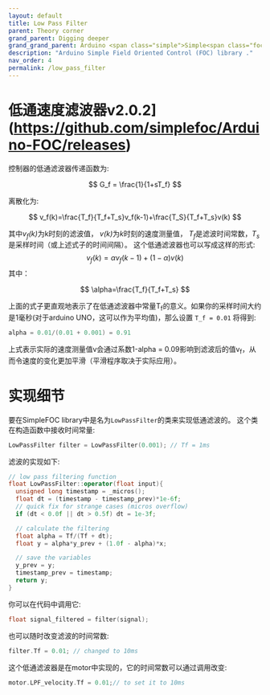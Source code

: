 ```yaml
---
layout: default
title: Low Pass Filter
parent: Theory corner
grand_parent: Digging deeper
grand_grand_parent: Arduino <span class="simple">Simple<span class="foc">FOC</span>library</span>
description: "Arduino Simple Field Oriented Control (FOC) library ."
nav_order: 4
permalink: /low_pass_filter
---
```


# 低通速度滤波器v2.0.2](https://github.com/simplefoc/Arduino-FOC/releases)

控制器的低通滤波器传递函数为:

$$
G_f = \frac{1}{1+sT_f}
$$

离散化为:

$$
v_f(k)=\frac{T_f}{T_f+T_s}v_f(k-1)+\frac{T_S}{T_f+T_s}v(k)
$$


其中<i>v<sub>f</sub>(k)</i>为k时刻的滤波值， <i>v(k)</i>为<i>k</i>时刻的速度测量值， <i>T<sub>f</sub></i>是滤波时间常数，<i>T<sub>s</sub></i>是采样时间（或上述式子的时间间隔）。
这个低通滤波器也可以写成这样的形式:
$$
v_f(k)=\alpha v_f(k-1)+(1-\alpha)v(k)
$$
其中：

$$
\alpha=\frac{T_f}{T_f+T_s}
$$




上面的式子更直观地表示了在低通滤波器中常量T<sub>f</sub>的意义。如果你的采样时间大约是1毫秒(对于arduino UNO，这可以作为平均值)，那么设置 `T_f = 0.01` 将得到:

```cpp
alpha = 0.01/(0.01 + 0.001) = 0.91
```

上式表示实际的速度测量值v会通过系数1-alpha = 0.09影响到滤波后的值v<sub>f</sub>，从而令速度的变化更加平滑（平滑程序取决于实际应用）。

# 实现细节

要在<span>Simple<span>FOC </span></span>library中是名为`LowPassFilter`的类来实现低通滤波的。
这个类在构造函数中接收时间常量:

```cpp
LowPassFilter filter = LowPassFilter(0.001); // Tf = 1ms
```


滤波的实现如下:

```cpp
// low pass filtering function
float LowPassFilter::operator(float input){
  unsigned long timestamp = _micros();
  float dt = (timestamp - timestamp_prev)*1e-6f;
  // quick fix for strange cases (micros overflow)
  if (dt < 0.0f || dt > 0.5f) dt = 1e-3f;

  // calculate the filtering 
  float alpha = Tf/(Tf + dt);
  float y = alpha*y_prev + (1.0f - alpha)*x;

  // save the variables
  y_prev = y;
  timestamp_prev = timestamp;
  return y;
}
```
你可以在代码中调用它:
```cpp
float signal_filtered = filter(signal);
```
也可以随时改变滤波的时间常数:
```cpp
filter.Tf = 0.01; // changed to 10ms
```
这个低通滤波器是在motor中实现的，它的时间常数可以通过调用改变:

```cpp
motor.LPF_velocity.Tf = 0.01;// to set it to 10ms
```

